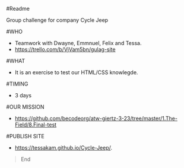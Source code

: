 #Readme


Group challenge for company Cycle Jeep

#WHO
* Teamwork with Dwayne, Emmnuel, Felix and Tessa.
* https://trello.com/b/VjVam5bn/gulag-site

#WHAT
* It is an exercise to test our HTML/CSS knowlegde.

#TIMING
* 3 days

#OUR MISSION
* https://github.com/becodeorg/atw-giertz-3-23/tree/master/1.The-Field/8.Final-test

#PUBLISH SITE
* https://tessakam.github.io/Cycle-Jeep/. 


> End
